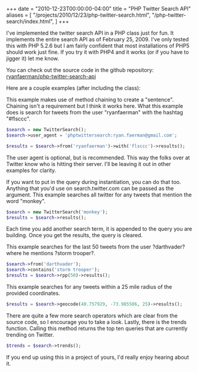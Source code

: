+++
date = "2010-12-23T00:00:00-04:00"
title = "PHP Twitter Search API"
aliases = [
  "/projects/2010/12/23/php-twitter-search.html",
  "/php-twitter-search/index.html",
]
+++


I've implemented the twitter search API in a PHP class just for fun. It implements the entire search API as of February 25, 2009. I've only tested this with PHP 5.2.6 but I am fairly confident that most installations of PHP5 should work just fine. If you try it with PHP4 and it works (or if you have to jigger it) let me know.

You can check out the source code in the github repository: [ryanfaerman/php-twitter-search-api](https://github.com/ryanfaerman/php-twitter-search-api)

Here are a couple examples (after including the class):

This example makes use of method chaining to create a "sentence". Chaining isn't a requirement but I think it works here. What this example does is search for tweets from the user "ryanfaerman" with the hashtag "#flsccc".

```php
$search = new TwitterSearch();
$search->user_agent = 'phptwittersearch:ryan.faerman@gmail.com';

$results = $search->from('ryanfaerman')->with('flsccc')->results();
```

The user agent is optional, but is recommended. This way the folks over at Twitter know who is hitting their server. I'll be leaving it out in other examples for clarity.

If you want to put in the query during instantiation, you can do that too. Anything that you'd use on search.twitter.com can be passed as the argument. This example searches all twitter for any tweets that mention the word "monkey".

```php
$search = new TwitterSearch('monkey');
$results = $search->results();
```

Each time you add another search term, it is appended to the query you are building. Once you get the results, the query is cleared.

This example searches for the last 50 tweets from the user ?darthvader? where he mentions ?storm trooper?.

```php
$search->from('darthvader');
$search->contains('storm trooper');
$results = $search->rpp(50)->results();
```

This example searches for any tweets within a 25 mile radius of the provided coordinates.

```php
$results = $search->geocode(40.757929, -73.985506, 25)->results();
```

There are quite a few more search operators which are clear from the source code, so I encourage you to take a look.
Lastly, there is the trends function. Calling this method returns the top ten queries that are currently trending on Twitter.

```php
$trends = $search->trends();
```

If you end up using this in a project of yours, I'd really enjoy hearing about it.
